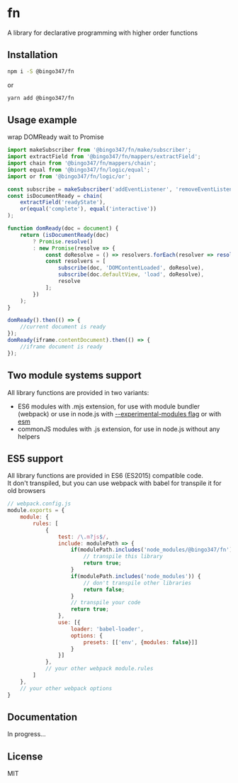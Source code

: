 # fn

A library for declarative programming with higher order functions

## Installation

```bash
npm i -S @bingo347/fn
```

or

```bash
yarn add @bingo347/fn
```

## Usage example

wrap DOMReady wait to Promise

```javascript
import makeSubscriber from '@bingo347/fn/make/subscriber';
import extractField from '@bingo347/fn/mappers/extractField';
import chain from '@bingo347/fn/mappers/chain';
import equal from '@bingo347/fn/logic/equal';
import or from '@bingo347/fn/logic/or';

const subscribe = makeSubscriber('addEventListener', 'removeEventListener');
const isDocumentReady = chain(
    extractField('readyState'),
    or(equal('complete'), equal('interactive'))
);

function domReady(doc = document) {
    return (isDocumentReady(doc)
        ? Promise.resolve()
        : new Promise(resolve => {
            const doResolve = () => resolvers.forEach(resolver => resolver());
            const resolvers = [
                subscribe(doc, 'DOMContentLoaded', doResolve),
                subscribe(doc.defaultView, 'load', doResolve),
                resolve
            ];
        })
    );
}

domReady().then(() => {
    //current document is ready
});
domReady(iframe.contentDocument).then(() => {
    //iframe document is ready
});
```

## Two module systems support

All library functions are provided in two variants:

- ES6 modules with .mjs extension, for use with module bundler (webpack) or use in node.js with [--experimental-modules flag](https://nodejs.org/dist/latest/docs/api/esm.html) or with [esm](https://www.npmjs.com/package/esm)
- commonJS modules with .js extension, for use in node.js without any helpers

## ES5 support

All library functions are provided in ES6 (ES2015) compatible code.\
It don't transpiled, but you can use webpack with babel for transpile it for old browsers

```javascript
// webpack.config.js
module.exports = {
    module: {
        rules: [
            {
                test: /\.m?js$/,
                include: modulePath => {
                    if(modulePath.includes('node_modules/@bingo347/fn')) {
                        // transpile this library
                        return true;
                    }
                    if(modulePath.includes('node_modules')) {
                        // don't transpile other libraries
                        return false;
                    }
                    // transpile your code
                    return true;
                },
                use: [{
                    loader: 'babel-loader',
                    options: {
                        presets: [['env', {modules: false}]]
                    }
                }]
            },
            // your other webpack module.rules
        ]
    },
    // your other webpack options
}
```

## Documentation

In progress...

## License

MIT
